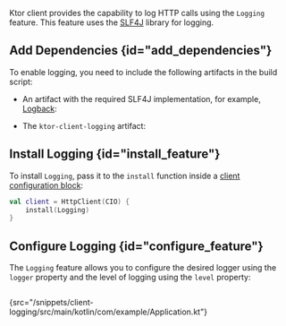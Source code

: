[//]: # (title: Logging)

<microformat>
<var name="example_name" value="client-logging"/>
<include src="lib.md" include-id="download_example"/>
</microformat>

Ktor client provides the capability to log HTTP calls using the `Logging` feature. This feature uses the [SLF4J](http://www.slf4j.org/) library for logging.


## Add Dependencies {id="add_dependencies"}
To enable logging, you need to include the following artifacts in the build script:
* An artifact with the required SLF4J implementation, for example, [Logback](https://logback.qos.ch/):
  <var name="group_id" value="ch.qos.logback"/>
  <var name="artifact_name" value="logback-classic"/>
  <var name="version" value="logback_version"/>
  <include src="lib.md" include-id="add_artifact"/>
  
* The `ktor-client-logging` artifact:
  <var name="artifact_name" value="ktor-client-logging"/>
  <include src="lib.md" include-id="add_ktor_artifact"/>
  

## Install Logging {id="install_feature"}
To install `Logging`, pass it to the `install` function inside a [client configuration block](client.md#configure-client):
```kotlin
val client = HttpClient(CIO) {
    install(Logging)
}
```

## Configure Logging {id="configure_feature"}
The `Logging` feature allows you to configure the desired logger using the `logger` property and the level of logging using the `level` property:
```kotlin
```
{src="/snippets/client-logging/src/main/kotlin/com/example/Application.kt"}